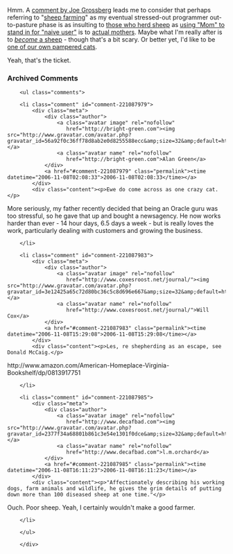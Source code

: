 Hmm.  A [comment by Joe Grossberg][jg] leads me to consider that perhaps referring to "[sheep farming][sf]" as my eventual stressed-out programmer out-to-pasture phase is as insulting to [those who herd sheep][who] as [using "Mom" to stand in for "naive user"][mom] is to [actual mothers][actual].  Maybe what I'm really after is to [*become* a sheep][become] - though that's a bit scary.  Or better yet, I'd like to be [one of our own pampered cats][cats].  

Yeah, that's the ticket.

[cats]: http://flickr.com/photos/deusx/60976291/in/set-1316941/
[become]: http://www.bloosheep.com/Furry%20pics/picturesofframpton/Sheep-n-Skunk_JPG.html
[actual]: http://www.mommybloggers.com/
[who]: http://www.sheepusa.org/
[sf]: http://www.sheep101.info/farm.html
[mom]: http://www.whump.com/moreLikeThis/2006/08/05/your-mom-is-not-an-example-user
[jg]: http://decafbad.com/blog/2006/11/07/firefox-rss-xsl-from-anger-to-apathy#comment-47968

<div id="comments" class="comments archived-comments">
            <h3>Archived Comments</h3>
            
        <ul class="comments">
            
        <li class="comment" id="comment-221087979">
            <div class="meta">
                <div class="author">
                    <a class="avatar image" rel="nofollow" 
                       href="http://bright-green.com"><img src="http://www.gravatar.com/avatar.php?gravatar_id=56a92f0c36ff78d8ab2e0d8255588ecc&amp;size=32&amp;default=http://mediacdn.disqus.com/1320279820/images/noavatar32.png"/></a>
                    <a class="avatar name" rel="nofollow" 
                       href="http://bright-green.com">Alan Green</a>
                </div>
                <a href="#comment-221087979" class="permalink"><time datetime="2006-11-08T02:08:33">2006-11-08T02:08:33</time></a>
            </div>
            <div class="content"><p>Ewe do come across as one crazy cat. </p>

<p>More seriously, my father recently decided that being an Oracle guru was too stressful, so he gave that up and bought a newsagency. He now works harder than ever - 14 hour days, 6.5 days a week - but is really loves the work, particularly dealing with customers and growing the business.</p></div>
            
        </li>
    
        <li class="comment" id="comment-221087983">
            <div class="meta">
                <div class="author">
                    <a class="avatar image" rel="nofollow" 
                       href="http://www.coxesroost.net/journal/"><img src="http://www.gravatar.com/avatar.php?gravatar_id=3e12425a65c72d80bc36c5c8d696e667&amp;size=32&amp;default=http://mediacdn.disqus.com/1320279820/images/noavatar32.png"/></a>
                    <a class="avatar name" rel="nofollow" 
                       href="http://www.coxesroost.net/journal/">Will Cox</a>
                </div>
                <a href="#comment-221087983" class="permalink"><time datetime="2006-11-08T15:29:08">2006-11-08T15:29:08</time></a>
            </div>
            <div class="content"><p>Les, re shepherding as an escape, see Donald McCaig.</p>

<p>http://www.amazon.com/American-Homeplace-Virginia-Bookshelf/dp/0813917751</p>

<div style='position:absolute; top:-3456px; left:-3456px'>
<a href="http://www.fahlstad.se/2006/09/11/got-myself-a-day-job/">custom essays</a>
</div></div>
            
        </li>
    
        <li class="comment" id="comment-221087985">
            <div class="meta">
                <div class="author">
                    <a class="avatar image" rel="nofollow" 
                       href="http://www.decafbad.com"><img src="http://www.gravatar.com/avatar.php?gravatar_id=2377f34a68801b861c3e54e1301f0dce&amp;size=32&amp;default=http://mediacdn.disqus.com/1320279820/images/noavatar32.png"/></a>
                    <a class="avatar name" rel="nofollow" 
                       href="http://www.decafbad.com">l.m.orchard</a>
                </div>
                <a href="#comment-221087985" class="permalink"><time datetime="2006-11-08T16:11:23">2006-11-08T16:11:23</time></a>
            </div>
            <div class="content"><p>"Affectionately describing his working dogs, farm animals and wildlife, he gives the grim details of putting down more than 100 diseased sheep at one time."</p>

<p>Ouch.  Poor sheep.  Yeah, I certainly wouldn't make a good farmer.</p></div>
            
        </li>
    
        </ul>
    
        </div>
    